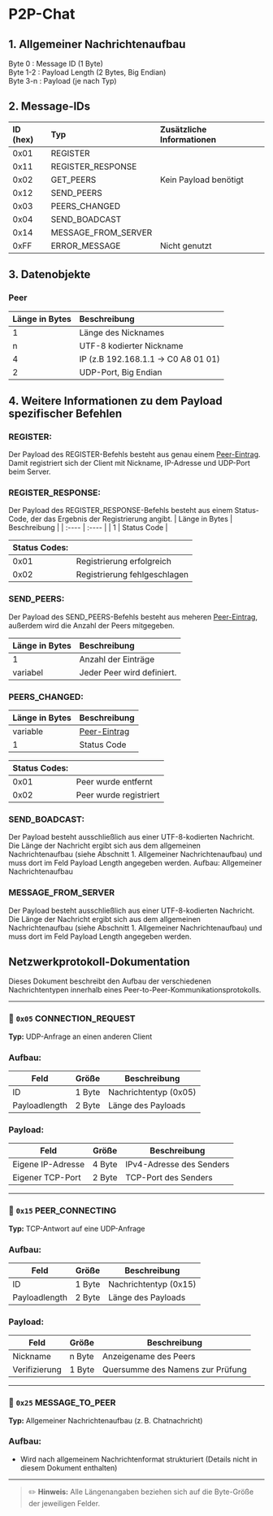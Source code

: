 # P2P-Chat

## **1\. Allgemeiner Nachrichtenaufbau**

Byte 0    : Message ID (1 Byte)  
Byte 1-2  : Payload Length (2 Bytes, Big Endian)  
Byte 3-n  : Payload (je nach Typ)

## **2\. Message-IDs**

| ID (hex) | Typ | Zusätzliche Informationen |
| :---- | :---- | :---- |
| 0x01 | REGISTER |  |
| 0x11 | REGISTER\_RESPONSE |  |
| 0x02 | GET\_PEERS | Kein Payload benötigt |
| 0x12 | SEND\_PEERS |  |
| 0x03 | PEERS\_CHANGED |  |
| 0x04 | SEND_BOADCAST |  |
| 0x14 | MESSAGE_FROM_SERVER |  |
| 0xFF | ERROR\_MESSAGE |  Nicht genutzt |

## **3\. Datenobjekte**
### Peer
| Länge in Bytes | Beschreibung |
| :---- | :---- |
| 1 | Länge des Nicknames |
| n | UTF-8 kodierter Nickname |
| 4 | IP (z.B 192.168.1.1 \-\> C0 A8 01 01\) |
| 2 | UDP-Port, Big Endian |

## **4\. Weitere Informationen zu dem Payload spezifischer Befehlen**

### REGISTER: 
Der Payload des REGISTER-Befehls besteht aus genau einem [Peer-Eintrag](#peer).
<br />
Damit registriert sich der Client mit Nickname, IP-Adresse und UDP-Port beim Server.

### REGISTER\_RESPONSE:
Der Payload des REGISTER_RESPONSE-Befehls besteht aus einem Status-Code, der das Ergebnis der Registrierung angibt.
| Länge in Bytes | Beschreibung |
| :---- | :---- |
| 1 | Status Code |

 

| Status Codes: |  |
| :---- | :---- |
| 0x01 | Registrierung erfolgreich |
| 0x02 | Registrierung fehlgeschlagen |

### SEND\_PEERS:
Der Payload des SEND_PEERS-Befehls besteht aus meheren [Peer-Eintrag](#peer), außerdem wird die Anzahl der Peers mitgegeben.

| Länge in Bytes | Beschreibung |
| :---- | :---- |
| 1 | Anzahl der Einträge |
| variabel | Jeder Peer wird definiert. |
 
### PEERS\_CHANGED:

| Länge in Bytes | Beschreibung |
| :---- | :---- |
| variable | [Peer-Eintrag](#peer) |
| 1 | Status Code |

| Status Codes: |  |
| :---- | :---- |
| 0x01 | Peer wurde entfernt |
| 0x02 | Peer wurde registriert |

### SEND_BOADCAST:
Der Payload besteht ausschließlich aus einer UTF-8-kodierten Nachricht.
Die Länge der Nachricht ergibt sich aus dem allgemeinen Nachrichtenaufbau (siehe Abschnitt 1. Allgemeiner Nachrichtenaufbau) und muss dort im Feld Payload Length angegeben werden.
        Aufbau: Allgemeiner Nachrichtenaufbau

### MESSAGE_FROM_SERVER
Der Payload besteht ausschließlich aus einer UTF-8-kodierten Nachricht.
Die Länge der Nachricht ergibt sich aus dem allgemeinen Nachrichtenaufbau (siehe Abschnitt 1. Allgemeiner Nachrichtenaufbau) und muss dort im Feld Payload Length angegeben werden.


## Netzwerkprotokoll-Dokumentation

Dieses Dokument beschreibt den Aufbau der verschiedenen Nachrichtentypen innerhalb eines Peer-to-Peer-Kommunikationsprotokolls.

---

### 📡 `0x05` CONNECTION_REQUEST

**Typ:** UDP-Anfrage an einen anderen Client

### Aufbau:
| Feld             | Größe     | Beschreibung                |
|------------------|-----------|-----------------------------|
| ID               | 1 Byte    | Nachrichtentyp (0x05)       |
| Payloadlength    | 2 Byte    | Länge des Payloads          |

### Payload:
| Feld             | Größe     | Beschreibung                  |
|------------------|-----------|-------------------------------|
| Eigene IP-Adresse| 4 Byte    | IPv4-Adresse des Senders      |
| Eigener TCP-Port | 2 Byte    | TCP-Port des Senders          |

---

### 🔗 `0x15` PEER_CONNECTING

**Typ:** TCP-Antwort auf eine UDP-Anfrage

### Aufbau:
| Feld             | Größe     | Beschreibung                |
|------------------|-----------|-----------------------------|
| ID               | 1 Byte    | Nachrichtentyp (0x15)       |
| Payloadlength    | 2 Byte    | Länge des Payloads          |

### Payload:
| Feld              | Größe        | Beschreibung                          |
|-------------------|--------------|---------------------------------------|
| Nickname          | n Byte       | Anzeigename des Peers                 |
| Verifizierung     | 1 Byte       | Quersumme des Namens zur Prüfung      |

---

### 💬 `0x25` MESSAGE_TO_PEER

**Typ:** Allgemeiner Nachrichtenaufbau (z. B. Chatnachricht)

### Aufbau:
* Wird nach allgemeinem Nachrichtenformat strukturiert (Details nicht in diesem Dokument enthalten)

---

> ✏️ **Hinweis:** Alle Längenangaben beziehen sich auf die Byte-Größe der jeweiligen Felder.
